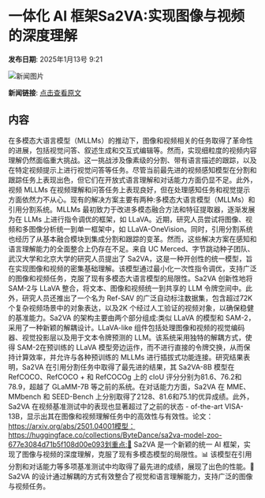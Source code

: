 # 一体化 AI 框架​Sa2VA:实现图像与视频的深度理解

**发布日期**: 2025年1月13号 9:21

![新闻图片](https://upload.chinaz.com/2025/0113/6387235685959210758993468.png)

**新闻链接**: [点击查看原文](https://www.aibase.com/zh/news/14640)

## 内容

在多模态大语言模型（MLLMs）的推动下，图像和视频相关的任务取得了革命性的进展，包括视觉问答、叙述生成和交互式编辑等。然而，实现细粒度的视频内容理解仍然面临重大挑战。这一挑战涉及像素级的分割、带有语言描述的跟踪，以及在特定视频提示上进行视觉问答等任务。尽管当前最先进的视频感知模型在分割和跟踪任务上表现出色，但它们在开放式语言理解和对话能力方面仍显不足。此外，视频 MLLMs 在视频理解和问答任务上表现良好，但在处理感知任务和视觉提示方面依然力不从心。现有的解决方案主要有两种:多模态大语言模型（MLLMs）和引用分割系统。MLLMs 最初致力于改进多模态融合方法和特征提取器，逐渐发展为在 LLMs 上进行指令调优的框架，如 LLaVA。近期，研究人员尝试将图像、视频和多图像分析统一到单一框架中，如 LLaVA-OneVision。同时，引用分割系统也经历了从基本融合模块到集成分割和跟踪的变革。然而，这些解决方案在感知和语言理解能力的全面整合上仍存在不足。来自 UC Merced、字节跳动种子团队、武汉大学和北京大学的研究人员提出了 Sa2VA，这是一种开创性的统一模型，旨在实现图像和视频的密集基础理解。该模型通过最小化一次性指令调优，支持广泛的图像和视频任务，克服了现有多模态大语言模型的局限性。Sa2VA 创新性地将 SAM-2与 LLaVA 整合，将文本、图像和视频统一到共享的 LLM 令牌空间中。此外，研究人员还推出了一个名为 Ref-SAV 的广泛自动标注数据集，包含超过72K 个复杂视频场景中的对象表达，以及2K 个经过人工验证的视频对象，以确保稳健的基准能力。Sa2VA 的架构主要由两个部分组成:类似 LLaVA 的模型和 SAM-2，采用了一种新颖的解耦设计。LLaVA-like 组件包括处理图像和视频的视觉编码器、视觉投影层以及用于文本令牌预测的 LLM。该系统采用独特的解耦方式，使得 SAM-2在预训练的 LLaVA 模型旁边运作，而不进行直接的令牌交换，从而保持计算效率，并允许与各种预训练的 MLLMs 进行插拔式功能连接。研究结果表明，Sa2VA 在引用分割任务中取得了最先进的结果，其 Sa2VA-8B 模型在 RefCOCO、RefCOCO + 和 RefCOCOg 上的 cIoU 评分分别为81.6、76.2和78.9，超越了 GLaMM-7B 等之前的系统。在对话能力方面，Sa2VA 在 MME、MMbench 和 SEED-Bench 上分别取得了2128、81.6和75.1的优异成绩。此外，Sa2VA 在视频基准测试中的表现也显著超过了之前的状态 - of-the-art VISA-13B，显示出其在图像和视频理解任务中的高效性与有效性。论文：https://arxiv.org/abs/2501.04001模型：https://huggingface.co/collections/ByteDance/sa2va-model-zoo-677e3084d71b5f108d00e093划重点:🌟 Sa2VA 是一个新颖的统一 AI 框架，实现了图像与视频的深度理解，克服了现有多模态模型的局限性。📊 该模型在引用分割和对话能力等多项基准测试中均取得了最先进的成绩，展现了出色的性能。🧠 Sa2VA 的设计通过解耦的方式有效整合了视觉和语言理解能力，支持广泛的图像与视频任务。
